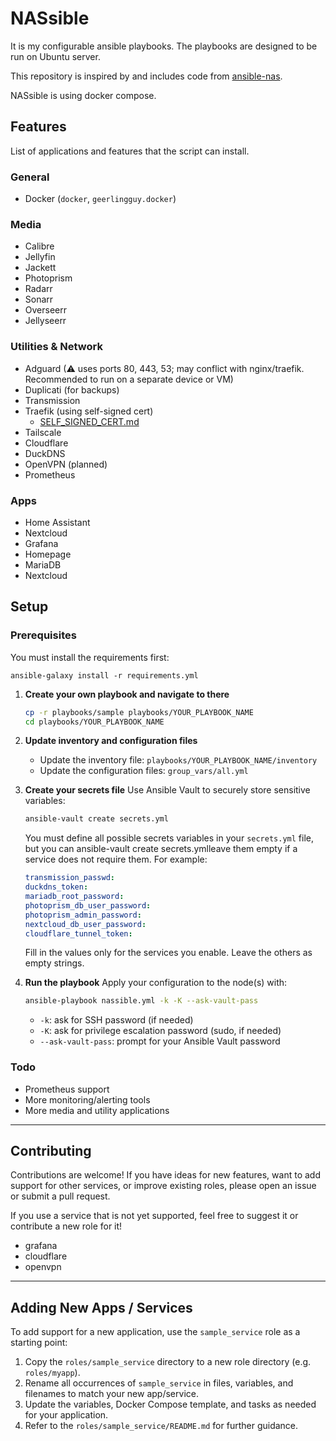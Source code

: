 # NASsible
It is my configurable ansible playbooks. The playbooks are designed to be run on Ubuntu server.

This repository is inspired by and includes code from [ansible-nas](https://github.com/davestephens/ansible-nas).

NASsible is using docker compose.

## Features
List of applications and features that the script can install.

### General
- Docker (`docker`, `geerlingguy.docker`)

### Media
- Calibre
- Jellyfin
- Jackett
- Photoprism
- Radarr
- Sonarr
- Overseerr
- Jellyseerr

### Utilities & Network
- Adguard (⚠ uses ports 80, 443, 53; may conflict with nginx/traefik. Recommended to run on a separate device or VM)
- Duplicati (for backups)
- Transmission
- Traefik (using self-signed cert)
   - [SELF_SIGNED_CERT.md](SELF_SIGNED_CERT.md)
- Tailscale
- Cloudflare
- DuckDNS
- OpenVPN (planned)
- Prometheus

### Apps
- Home Assistant
- Nextcloud
- Grafana
- Homepage
- MariaDB
- Nextcloud


## Setup

### Prerequisites

You must install the requirements first:

```
ansible-galaxy install -r requirements.yml
```

1. **Create your own playbook and navigate to there**
   ```bash
   cp -r playbooks/sample playbooks/YOUR_PLAYBOOK_NAME
   cd playbooks/YOUR_PLAYBOOK_NAME
   ```

2. **Update inventory and configuration files**
   - Update the inventory file: `playbooks/YOUR_PLAYBOOK_NAME/inventory`
   - Update the configuration files: `group_vars/all.yml`

3. **Create your secrets file**
   Use Ansible Vault to securely store sensitive variables:
   ```bash
   ansible-vault create secrets.yml
   ```

   You must define all possible secrets variables in your `secrets.yml` file, but you can  ansible-vault create secrets.ymlleave them empty if a service does not require them. For example:

   ```yaml
   transmission_passwd:
   duckdns_token:
   mariadb_root_password:
   photoprism_db_user_password:
   photoprism_admin_password:
   nextcloud_db_user_password:
   cloudflare_tunnel_token:
   ```

   Fill in the values only for the services you enable. Leave the others as empty strings.

4. **Run the playbook**
   Apply your configuration to the node(s) with:
   ```bash
   ansible-playbook nassible.yml -k -K --ask-vault-pass
   ```
   - `-k`: ask for SSH password (if needed)
   - `-K`: ask for privilege escalation password (sudo, if needed)
   - `--ask-vault-pass`: prompt for your Ansible Vault password

### Todo
- Prometheus support
- More monitoring/alerting tools
- More media and utility applications

---

## Contributing

Contributions are welcome! If you have ideas for new features, want to add support for other services, or improve existing roles, please open an issue or submit a pull request.

If you use a service that is not yet supported, feel free to suggest it or contribute a new role for it!
- grafana
- cloudflare
- openvpn

---

## Adding New Apps / Services

To add support for a new application, use the `sample_service` role as a starting point:

1. Copy the `roles/sample_service` directory to a new role directory (e.g. `roles/myapp`).
2. Rename all occurrences of `sample_service` in files, variables, and filenames to match your new app/service.
3. Update the variables, Docker Compose template, and tasks as needed for your application.
4. Refer to the `roles/sample_service/README.md` for further guidance.
